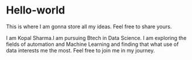# Hello-world
This is where I am gonna store all my ideas. Feel free to share yours.

I am Kopal Sharma.I am pursuing Btech in Data Science. I am exploring the fields of automation and Machine Learning and finding that what use of data interests me the most. Feel free to join me in my journey.
